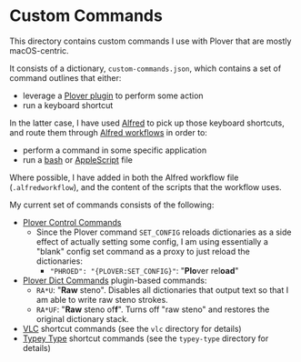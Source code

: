 # Custom Commands

This directory contains custom commands I use with Plover that are mostly
macOS-centric.

It consists of a dictionary, `custom-commands.json`, which contains a set of
command outlines that either:

- leverage a [Plover plugin][] to perform some action
- run a keyboard shortcut

In the latter case, I have used [Alfred][] to pick up those keyboard shortcuts,
and route them through [Alfred workflows][] in order to:

- perform a command in some specific application
- run a [bash][] or [AppleScript][] file

Where possible, I have added in both the Alfred workflow file
(`.alfredworkflow`), and the content of the scripts that the workflow uses.

My current set of commands consists of the following:

- [Plover Control Commands][]
  - Since the Plover command `SET_CONFIG` reloads dictionaries as a side effect
    of actually setting some config, I am using essentially a "blank" config set
    command as a proxy to just reload the dictionaries:
    - `"PHROED": "{PLOVER:SET_CONFIG}"`: "**Plo**ver rel**oad**"
- [Plover Dict Commands][] plugin-based commands:
  - `RA*U`: "**Raw** steno". Disables all dictionaries that output text so that
    I am able to write raw steno strokes.
  - `RA*UF`: "**Raw** steno of**f**". Turns off "raw steno" and restores the
    original dictionary stack.
- [VLC][] shortcut commands (see the `vlc` directory for details)
- [Typey Type][] shortcut commands (see the `typey-type` directory for details)

[Alfred]: https://www.alfredapp.com/
[Alfred workflows]: https://www.alfredapp.com/workflows/
[AppleScript]: https://en.wikipedia.org/wiki/AppleScript
[bash]: https://en.wikipedia.org/wiki/Bash_(Unix_shell)
[Plover Control Commands]: https://github.com/openstenoproject/plover/wiki/Dictionary-Format#plover-control-commands
[Plover Dict Commands]: https://github.com/KoiOates/plover_dict_commands
[Plover plugin]: https://plover.readthedocs.io/en/latest/plugins.html
[Typey Type]: https://didoesdigital.com/typey-type/
[VLC]: https://www.videolan.org/vlc/
